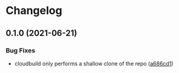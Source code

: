 # Changelog

## 0.1.0 (2021-06-21)


### Bug Fixes

* cloudbuild only performs a shallow clone of the repo ([a686cd1](https://www.github.com/rajesh-nitc/gcp-foundation/commit/a686cd1f1009b195481dc3e99bf505caecf9a5e2))
